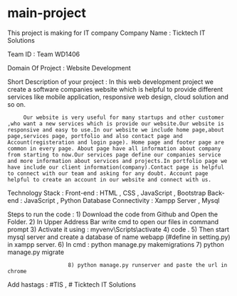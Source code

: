 # main-project
This project is making for IT company 
Company Name : Ticktech IT Solutions

Team ID : Team WD1406

Domain Of Project : Website Development

Short Description of your project :
                                   In this web development project we create a software companies website which is helpful to provide different services like mobile application, responsive web design, cloud solution and so on.
                                   
         Our website is very useful for many startups and other customer ,who want a new services which is provide our website.Our website is responsive and easy to use.In our website we include home page,about page,services page, portfolio and also contact page and Account(registeration and login page). Home page and footer page are common in every page. About page have all information about company from starting to now.Our services page define our companies service and more information about services and projects.In portfolio page we have include our client information(company).Contact page is helpful to connect with our team and asking for any doubt. Account page helpful to create an account in our website and connect with us.

Technology Stack :
                   Front-end : HTML , CSS , JavaScript , Bootstrap
                   Back-end  : JavaScript , Python
                   Database Connectivity : Xampp Server , Mysql 
                   
Steps to run the code : 
                       1) Download the code from Github and Open the Folder.
                       2) In Upper Address Bar write cmd to open our files in command prompt
                       3) Activate it using : myvenv\Scripts\activate 
                       4) code .
                       5) Then start mysql server and create a database of name webapp (#define in setting.py) in xampp server.
                       6) In cmd : python manage.py makemigrations
                       7) python manage.py migrate
                       
                       8) python manage.py runserver and paste the url in chrome 
                       

Add hastags : #TIS , # Ticktech IT Solutions 
